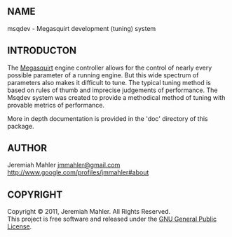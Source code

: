 
NAME
----

msqdev - Megasquirt development (tuning) system

INTRODUCTON
-----------

The [Megasquirt][megasquirt] engine controller allows for the
control of nearly every possible parameter of a running engine.
But this wide spectrum of parameters also makes it difficult to tune.
The typical tuning method is based on rules of thumb
and imprecise judgements of performance.
The Msqdev system was created to provide a
methodical method of tuning with provable metrics of performance.

More in depth documentation is provided in the 'doc' directory
of this package.

AUTHOR
------

Jeremiah Mahler <jmmahler@gmail.com><br>
<http://www.google.com/profiles/jmmahler#about>

COPYRIGHT
---------

Copyright &copy; 2011, Jeremiah Mahler.  All Rights Reserved.<br>
This project is free software and released under
the [GNU General Public License][gpl].

 [gpl]: http://www.gnu.org/licenses/gpl.html

 [megasquirt]: http://www.megasquirt.info
 [tunerstudio]: http://www.efianalytics.com/TunerStudio/
 [megatunix]: http://megatunix.sourceforge.net
 [msextra]: http://www.msextra.com
 [megatune]: http://www.megasquirt.info/megatune.htm


